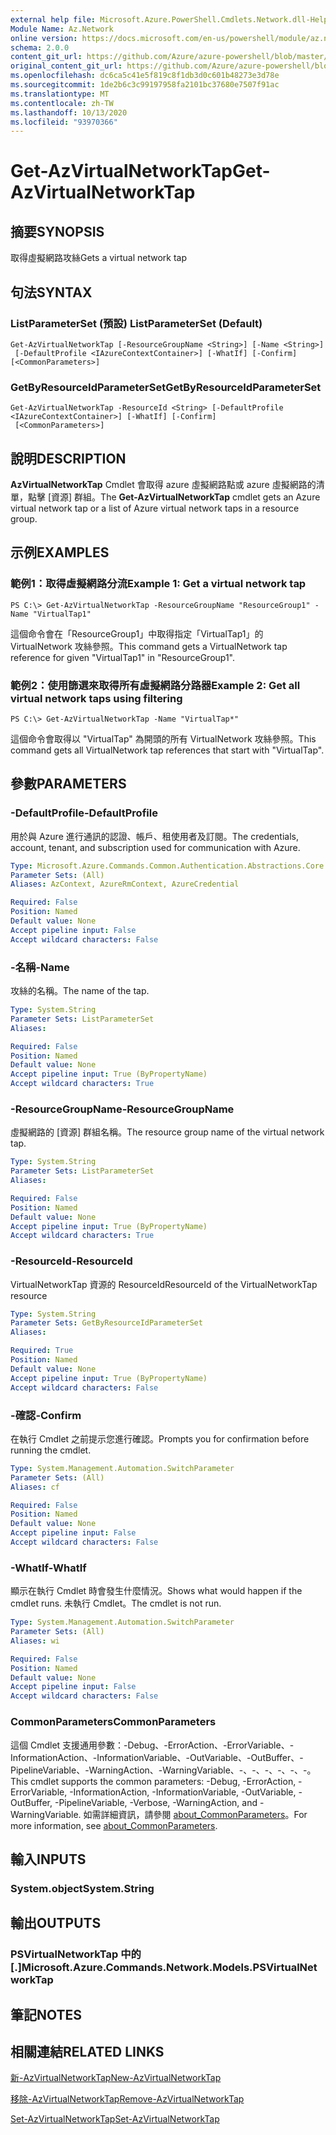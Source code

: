 ```yaml
---
external help file: Microsoft.Azure.PowerShell.Cmdlets.Network.dll-Help.xml
Module Name: Az.Network
online version: https://docs.microsoft.com/en-us/powershell/module/az.network/get-azvirtualnetworktap
schema: 2.0.0
content_git_url: https://github.com/Azure/azure-powershell/blob/master/src/Network/Network/help/Get-AzVirtualNetworkTap.md
original_content_git_url: https://github.com/Azure/azure-powershell/blob/master/src/Network/Network/help/Get-AzVirtualNetworkTap.md
ms.openlocfilehash: dc6ca5c41e5f819c8f1db3d0c601b48273e3d78e
ms.sourcegitcommit: 1de2b6c3c99197958fa2101bc37680e7507f91ac
ms.translationtype: MT
ms.contentlocale: zh-TW
ms.lasthandoff: 10/13/2020
ms.locfileid: "93970366"
---
```

# <span data-ttu-id="42b6f-101">Get-AzVirtualNetworkTap</span><span class="sxs-lookup"><span data-stu-id="42b6f-101">Get-AzVirtualNetworkTap</span></span>

## <span data-ttu-id="42b6f-102">摘要</span><span class="sxs-lookup"><span data-stu-id="42b6f-102">SYNOPSIS</span></span>
<span data-ttu-id="42b6f-103">取得虛擬網路攻絲</span><span class="sxs-lookup"><span data-stu-id="42b6f-103">Gets a virtual network tap</span></span>

## <span data-ttu-id="42b6f-104">句法</span><span class="sxs-lookup"><span data-stu-id="42b6f-104">SYNTAX</span></span>

### <span data-ttu-id="42b6f-105">ListParameterSet (預設) </span><span class="sxs-lookup"><span data-stu-id="42b6f-105">ListParameterSet (Default)</span></span>
```
Get-AzVirtualNetworkTap [-ResourceGroupName <String>] [-Name <String>]
 [-DefaultProfile <IAzureContextContainer>] [-WhatIf] [-Confirm] [<CommonParameters>]
```

### <span data-ttu-id="42b6f-106">GetByResourceIdParameterSet</span><span class="sxs-lookup"><span data-stu-id="42b6f-106">GetByResourceIdParameterSet</span></span>
```
Get-AzVirtualNetworkTap -ResourceId <String> [-DefaultProfile <IAzureContextContainer>] [-WhatIf] [-Confirm]
 [<CommonParameters>]
```

## <span data-ttu-id="42b6f-107">說明</span><span class="sxs-lookup"><span data-stu-id="42b6f-107">DESCRIPTION</span></span>
<span data-ttu-id="42b6f-108">**AzVirtualNetworkTap** Cmdlet 會取得 azure 虛擬網路點或 azure 虛擬網路的清單，點擊 [資源] 群組。</span><span class="sxs-lookup"><span data-stu-id="42b6f-108">The **Get-AzVirtualNetworkTap** cmdlet gets an Azure virtual network tap or a list of Azure virtual network taps in a resource group.</span></span>

## <span data-ttu-id="42b6f-109">示例</span><span class="sxs-lookup"><span data-stu-id="42b6f-109">EXAMPLES</span></span>

### <span data-ttu-id="42b6f-110">範例1：取得虛擬網路分流</span><span class="sxs-lookup"><span data-stu-id="42b6f-110">Example 1: Get a virtual network tap</span></span>
```
PS C:\> Get-AzVirtualNetworkTap -ResourceGroupName "ResourceGroup1" -Name "VirtualTap1"
```

<span data-ttu-id="42b6f-111">這個命令會在「ResourceGroup1」中取得指定「VirtualTap1」的 VirtualNetwork 攻絲參照。</span><span class="sxs-lookup"><span data-stu-id="42b6f-111">This command gets a VirtualNetwork tap reference for given "VirtualTap1" in "ResourceGroup1".</span></span>

### <span data-ttu-id="42b6f-112">範例2：使用篩選來取得所有虛擬網路分路器</span><span class="sxs-lookup"><span data-stu-id="42b6f-112">Example 2: Get all virtual network taps using filtering</span></span>
```
PS C:\> Get-AzVirtualNetworkTap -Name "VirtualTap*"
```

<span data-ttu-id="42b6f-113">這個命令會取得以 "VirtualTap" 為開頭的所有 VirtualNetwork 攻絲參照。</span><span class="sxs-lookup"><span data-stu-id="42b6f-113">This command gets all VirtualNetwork tap references that start with "VirtualTap".</span></span>

## <span data-ttu-id="42b6f-114">參數</span><span class="sxs-lookup"><span data-stu-id="42b6f-114">PARAMETERS</span></span>

### <span data-ttu-id="42b6f-115">-DefaultProfile</span><span class="sxs-lookup"><span data-stu-id="42b6f-115">-DefaultProfile</span></span>
<span data-ttu-id="42b6f-116">用於與 Azure 進行通訊的認證、帳戶、租使用者及訂閱。</span><span class="sxs-lookup"><span data-stu-id="42b6f-116">The credentials, account, tenant, and subscription used for communication with Azure.</span></span>

```yaml
Type: Microsoft.Azure.Commands.Common.Authentication.Abstractions.Core.IAzureContextContainer
Parameter Sets: (All)
Aliases: AzContext, AzureRmContext, AzureCredential

Required: False
Position: Named
Default value: None
Accept pipeline input: False
Accept wildcard characters: False
```

### <span data-ttu-id="42b6f-117">-名稱</span><span class="sxs-lookup"><span data-stu-id="42b6f-117">-Name</span></span>
<span data-ttu-id="42b6f-118">攻絲的名稱。</span><span class="sxs-lookup"><span data-stu-id="42b6f-118">The name of the tap.</span></span>

```yaml
Type: System.String
Parameter Sets: ListParameterSet
Aliases:

Required: False
Position: Named
Default value: None
Accept pipeline input: True (ByPropertyName)
Accept wildcard characters: True
```

### <span data-ttu-id="42b6f-119">-ResourceGroupName</span><span class="sxs-lookup"><span data-stu-id="42b6f-119">-ResourceGroupName</span></span>
<span data-ttu-id="42b6f-120">虛擬網路的 [資源] 群組名稱。</span><span class="sxs-lookup"><span data-stu-id="42b6f-120">The resource group name of the virtual network tap.</span></span>

```yaml
Type: System.String
Parameter Sets: ListParameterSet
Aliases:

Required: False
Position: Named
Default value: None
Accept pipeline input: True (ByPropertyName)
Accept wildcard characters: True
```

### <span data-ttu-id="42b6f-121">-ResourceId</span><span class="sxs-lookup"><span data-stu-id="42b6f-121">-ResourceId</span></span>
<span data-ttu-id="42b6f-122">VirtualNetworkTap 資源的 ResourceId</span><span class="sxs-lookup"><span data-stu-id="42b6f-122">ResourceId of the VirtualNetworkTap resource</span></span>

```yaml
Type: System.String
Parameter Sets: GetByResourceIdParameterSet
Aliases:

Required: True
Position: Named
Default value: None
Accept pipeline input: True (ByPropertyName)
Accept wildcard characters: False
```

### <span data-ttu-id="42b6f-123">-確認</span><span class="sxs-lookup"><span data-stu-id="42b6f-123">-Confirm</span></span>
<span data-ttu-id="42b6f-124">在執行 Cmdlet 之前提示您進行確認。</span><span class="sxs-lookup"><span data-stu-id="42b6f-124">Prompts you for confirmation before running the cmdlet.</span></span>

```yaml
Type: System.Management.Automation.SwitchParameter
Parameter Sets: (All)
Aliases: cf

Required: False
Position: Named
Default value: None
Accept pipeline input: False
Accept wildcard characters: False
```

### <span data-ttu-id="42b6f-125">-WhatIf</span><span class="sxs-lookup"><span data-stu-id="42b6f-125">-WhatIf</span></span>
<span data-ttu-id="42b6f-126">顯示在執行 Cmdlet 時會發生什麼情況。</span><span class="sxs-lookup"><span data-stu-id="42b6f-126">Shows what would happen if the cmdlet runs.</span></span> <span data-ttu-id="42b6f-127">未執行 Cmdlet。</span><span class="sxs-lookup"><span data-stu-id="42b6f-127">The cmdlet is not run.</span></span>

```yaml
Type: System.Management.Automation.SwitchParameter
Parameter Sets: (All)
Aliases: wi

Required: False
Position: Named
Default value: None
Accept pipeline input: False
Accept wildcard characters: False
```

### <span data-ttu-id="42b6f-128">CommonParameters</span><span class="sxs-lookup"><span data-stu-id="42b6f-128">CommonParameters</span></span>
<span data-ttu-id="42b6f-129">這個 Cmdlet 支援通用參數：-Debug、-ErrorAction、-ErrorVariable、-InformationAction、-InformationVariable、-OutVariable、-OutBuffer、-PipelineVariable、-WarningAction、-WarningVariable、-、-、-、-、-、-。</span><span class="sxs-lookup"><span data-stu-id="42b6f-129">This cmdlet supports the common parameters: -Debug, -ErrorAction, -ErrorVariable, -InformationAction, -InformationVariable, -OutVariable, -OutBuffer, -PipelineVariable, -Verbose, -WarningAction, and -WarningVariable.</span></span> <span data-ttu-id="42b6f-130">如需詳細資訊，請參閱 [about_CommonParameters](http://go.microsoft.com/fwlink/?LinkID=113216)。</span><span class="sxs-lookup"><span data-stu-id="42b6f-130">For more information, see [about_CommonParameters](http://go.microsoft.com/fwlink/?LinkID=113216).</span></span>

## <span data-ttu-id="42b6f-131">輸入</span><span class="sxs-lookup"><span data-stu-id="42b6f-131">INPUTS</span></span>

### <span data-ttu-id="42b6f-132">System.object</span><span class="sxs-lookup"><span data-stu-id="42b6f-132">System.String</span></span>

## <span data-ttu-id="42b6f-133">輸出</span><span class="sxs-lookup"><span data-stu-id="42b6f-133">OUTPUTS</span></span>

### <span data-ttu-id="42b6f-134">PSVirtualNetworkTap 中的 [.]</span><span class="sxs-lookup"><span data-stu-id="42b6f-134">Microsoft.Azure.Commands.Network.Models.PSVirtualNetworkTap</span></span>

## <span data-ttu-id="42b6f-135">筆記</span><span class="sxs-lookup"><span data-stu-id="42b6f-135">NOTES</span></span>

## <span data-ttu-id="42b6f-136">相關連結</span><span class="sxs-lookup"><span data-stu-id="42b6f-136">RELATED LINKS</span></span>

[<span data-ttu-id="42b6f-137">新-AzVirtualNetworkTap</span><span class="sxs-lookup"><span data-stu-id="42b6f-137">New-AzVirtualNetworkTap</span></span>](./New-AzVirtualNetworkTap.md)

[<span data-ttu-id="42b6f-138">移除-AzVirtualNetworkTap</span><span class="sxs-lookup"><span data-stu-id="42b6f-138">Remove-AzVirtualNetworkTap</span></span>](./Remove-AzVirtualNetworkTap.md)

[<span data-ttu-id="42b6f-139">Set-AzVirtualNetworkTap</span><span class="sxs-lookup"><span data-stu-id="42b6f-139">Set-AzVirtualNetworkTap</span></span>](./Set-AzVirtualNetworkTap.md)
